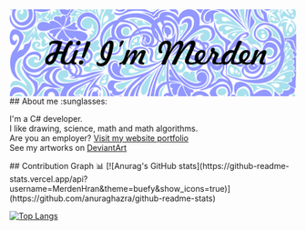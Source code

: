 <img align = "center" src="banner_gh.png" alt="" >
## About me :sunglasses:
<p>I'm a C# developer.<br>
  I like drawing, science, math and math algorithms.<br>
  Are you an employer? <a href="">Visit my website portfolio</a><br>
  See my artworks on <a href="https://www.deviantart.com/merdenhran">DeviantArt</a>
</p>
## Contribution Graph 📊
[![Anurag's GitHub stats](https://github-readme-stats.vercel.app/api?username=MerdenHran&theme=buefy&show_icons=true)](https://github.com/anuraghazra/github-readme-stats)

[![Top Langs](https://github-readme-stats.vercel.app/api/top-langs/?username=MerdenHran&theme=buefy)](https://github.com/anuraghazra/github-readme-stats)

<!--
**MerdenHran/MerdenHran** is a ✨ _special_ ✨ repository because its `README.md` (this file) appears on your GitHub profile.

Here are some ideas to get you started:

- 🔭 I’m currently working on ...
- 🌱 I’m currently learning ...
- 👯 I’m looking to collaborate on ...
- 🤔 I’m looking for help with ...
- 💬 Ask me about ...
- 📫 How to reach me: ...
- 😄 Pronouns: ...
- ⚡ Fun fact: ...
-->
